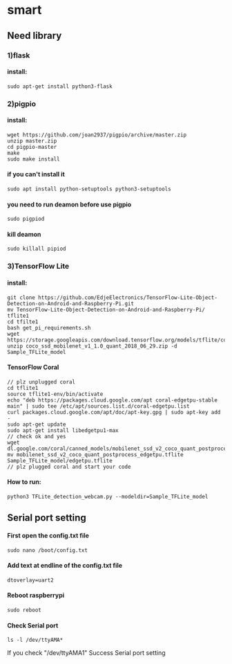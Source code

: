 # smart

## Need library
### 1)flask
#### install: 
```
sudo apt-get install python3-flask
```
### 2)pigpio
#### install:
```
wget https://github.com/joan2937/pigpio/archive/master.zip
unzip master.zip
cd pigpio-master
make
sudo make install
```
#### if you can't install it
```
sudo apt install python-setuptools python3-setuptools
```
#### you need to run deamon before use pigpio
```
sudo pigpiod
```
#### kill deamon
```
sudo killall pipiod
```
### 3)TensorFlow Lite
#### install:
```
git clone https://github.com/EdjeElectronics/TensorFlow-Lite-Object-Detection-on-Android-and-Raspberry-Pi.git
mv TensorFlow-Lite-Object-Detection-on-Android-and-Raspberry-Pi/ tflite1
cd tfilte1
bash get_pi_requirements.sh
wget https://storage.googleapis.com/download.tensorflow.org/models/tflite/coco_ssd_mobilenet_v1_1.0_quant_2018_06_29.zip
unzip coco_ssd_mobilenet_v1_1.0_quant_2018_06_29.zip -d Sample_TFLite_model
```
#### TensorFlow Coral
```
// plz unplugged coral
cd tflite1
source tflite1-env/bin/activate
echo "deb https://packages.cloud.google.com/apt coral-edgetpu-stable main" | sudo tee /etc/apt/sources.list.d/coral-edgetpu.list
curl packages.cloud.google.com/apt/doc/apt-key.gpg | sudo apt-key add -
sudo apt-get update
sudo apt-get install libedgetpu1-max
// check ok and yes
wget dl.google.com/coral/canned_models/mobilenet_ssd_v2_coco_quant_postprocess_edgetpu.tflite
mv mobilenet_ssd_v2_coco_quant_postprocess_edgetpu.tflite Sample_TFLite_model/edgetpu.tflite
// plz plugged coral and start your code 
```
#### How to run:
```
python3 TFLite_detection_webcam.py --modeldir=Sample_TFLite_model
```
## Serial port setting
#### First open the config.txt file
```
sudo nano /boot/config.txt
```
#### Add text at endline of the config.txt file
```
dtoverlay=uart2
```
#### Reboot raspberrypi
```
sudo reboot
```
#### Check Serial port
```
ls -l /dev/ttyAMA*
```
If you check "/dev/ttyAMA1"
Success Serial port setting
